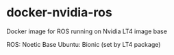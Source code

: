 # docker-nvidia-ros
Docker image for ROS running on Nvidia LT4 image base

ROS: Noetic Base
Ubuntu: Bionic (set by LT4 package)
